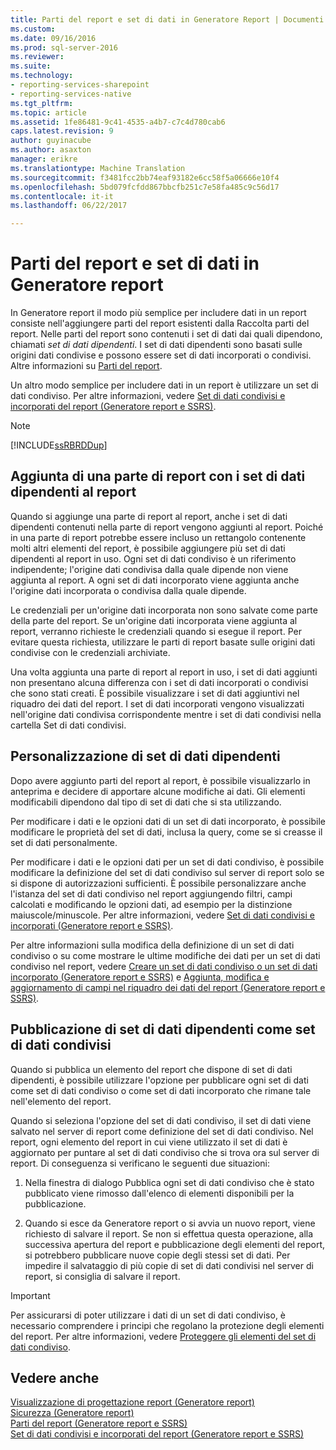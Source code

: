 ```yaml
---
title: Parti del report e set di dati in Generatore Report | Documenti Microsoft
ms.custom: 
ms.date: 09/16/2016
ms.prod: sql-server-2016
ms.reviewer: 
ms.suite: 
ms.technology:
- reporting-services-sharepoint
- reporting-services-native
ms.tgt_pltfrm: 
ms.topic: article
ms.assetid: 1fe86481-9c41-4535-a4b7-c7c4d780cab6
caps.latest.revision: 9
author: guyinacube
ms.author: asaxton
manager: erikre
ms.translationtype: Machine Translation
ms.sourcegitcommit: f3481fcc2bb74eaf93182e6cc58f5a06666e10f4
ms.openlocfilehash: 5bd079fcfdd867bbcfb251c7e58fa485c9c56d17
ms.contentlocale: it-it
ms.lasthandoff: 06/22/2017

---
```

# <a name="report-parts-and-datasets-in-report-builder"></a>Parti del report e set di dati in Generatore report
  In Generatore report il modo più semplice per includere dati in un report consiste nell'aggiungere parti del report esistenti dalla Raccolta parti del report. Nelle parti del report sono contenuti i set di dati dai quali dipendono, chiamati *set di dati dipendenti*. I set di dati dipendenti sono basati sulle origini dati condivise e possono essere set di dati incorporati o condivisi. Altre informazioni su [Parti del report](../../reporting-services/report-design/report-parts-report-builder-and-ssrs.md).  
  
 Un altro modo semplice per includere dati in un report è utilizzare un set di dati condiviso. Per altre informazioni, vedere [Set di dati condivisi e incorporati del report &#40;Generatore report e SSRS&#41;](../../reporting-services/report-data/report-embedded-datasets-and-shared-datasets-report-builder-and-ssrs.md).  
  
> [!NOTE]  
>  [!INCLUDE[ssRBRDDup](../../includes/ssrbrddup-md.md)]  
  
##  <a name="Adding"></a> Aggiunta di una parte di report con i set di dati dipendenti al report  
 Quando si aggiunge una parte di report al report, anche i set di dati dipendenti contenuti nella parte di report vengono aggiunti al report. Poiché in una parte di report potrebbe essere incluso un rettangolo contenente molti altri elementi del report, è possibile aggiungere più set di dati dipendenti al report in uso. Ogni set di dati condiviso è un riferimento indipendente; l'origine dati condivisa dalla quale dipende non viene aggiunta al report. A ogni set di dati incorporato viene aggiunta anche l'origine dati incorporata o condivisa dalla quale dipende.  
  
 Le credenziali per un'origine dati incorporata non sono salvate come parte della parte del report. Se un'origine dati incorporata viene aggiunta al report, verranno richieste le credenziali quando si esegue il report. Per evitare questa richiesta, utilizzare le parti di report basate sulle origini dati condivise con le credenziali archiviate.  
  
 Una volta aggiunta una parte di report al report in uso, i set di dati aggiunti non presentano alcuna differenza con i set di dati incorporati o condivisi che sono stati creati. È possibile visualizzare i set di dati aggiuntivi nel riquadro dei dati del report. I set di dati incorporati vengono visualizzati nell'origine dati condivisa corrispondente mentre i set di dati condivisi nella cartella Set di dati condivisi.  
  
##  <a name="Customizing"></a> Personalizzazione di set di dati dipendenti  
 Dopo avere aggiunto parti del report al report, è possibile visualizzarlo in anteprima e decidere di apportare alcune modifiche ai dati. Gli elementi modificabili dipendono dal tipo di set di dati che si sta utilizzando.  
  
 Per modificare i dati e le opzioni dati di un set di dati incorporato, è possibile modificare le proprietà del set di dati, inclusa la query, come se si creasse il set di dati personalmente.  
  
 Per modificare i dati e le opzioni dati per un set di dati condiviso, è possibile modificare la definizione del set di dati condiviso sul server di report solo se si dispone di autorizzazioni sufficienti. È possibile personalizzare anche l'istanza del set di dati condiviso nel report aggiungendo filtri, campi calcolati e modificando le opzioni dati, ad esempio per la distinzione maiuscole/minuscole. Per altre informazioni, vedere [Set di dati condivisi e incorporati &#40;Generatore report e SSRS&#41;](../../reporting-services/report-data/embedded-and-shared-datasets-report-builder-and-ssrs.md).  
  
 Per altre informazioni sulla modifica della definizione di un set di dati condiviso o su come mostrare le ultime modifiche dei dati per un set di dati condiviso nel report, vedere [Creare un set di dati condiviso o un set di dati incorporato &#40;Generatore report e SSRS&#41;](../../reporting-services/report-data/create-a-shared-dataset-or-embedded-dataset-report-builder-and-ssrs.md) e [Aggiunta, modifica e aggiornamento di campi nel riquadro dei dati del report &#40;Generatore report e SSRS&#41;](../../reporting-services/report-data/add-edit-refresh-fields-in-the-report-data-pane-report-builder-and-ssrs.md).  
  
##  <a name="Publishing"></a> Pubblicazione di set di dati dipendenti come set di dati condivisi  
 Quando si pubblica un elemento del report che dispone di set di dati dipendenti, è possibile utilizzare l'opzione per pubblicare ogni set di dati come set di dati condiviso o come set di dati incorporato che rimane tale nell'elemento del report.  
  
 Quando si seleziona l'opzione del set di dati condiviso, il set di dati viene salvato nel server di report come definizione del set di dati condiviso. Nel report, ogni elemento del report in cui viene utilizzato il set di dati è aggiornato per puntare al set di dati condiviso che si trova ora sul server di report. Di conseguenza si verificano le seguenti due situazioni:  
  
1.  Nella finestra di dialogo Pubblica ogni set di dati condiviso che è stato pubblicato viene rimosso dall'elenco di elementi disponibili per la pubblicazione.  
  
2.  Quando si esce da Generatore report o si avvia un nuovo report, viene richiesto di salvare il report. Se non si effettua questa operazione, alla successiva apertura del report e pubblicazione degli elementi del report, si potrebbero pubblicare nuove copie degli stessi set di dati. Per impedire il salvataggio di più copie di set di dati condivisi nel server di report, si consiglia di salvare il report.  
  
> [!IMPORTANT]  
>  Per assicurarsi di poter utilizzare i dati di un set di dati condiviso, è necessario comprendere i principi che regolano la protezione degli elementi del report. Per altre informazioni, vedere [Proteggere gli elementi del set di dati condiviso](../../reporting-services/security/secure-shared-dataset-items.md).  
  
## <a name="see-also"></a>Vedere anche  
 [Visualizzazione di progettazione report &#40;Generatore report&#41;](../../reporting-services/report-builder/report-design-view-report-builder.md)   
 [Sicurezza &#40;Generatore report&#41;](../../reporting-services/report-builder/security-report-builder.md)   
 [Parti del report &#40;Generatore report e SSRS&#41;](../../reporting-services/report-design/report-parts-report-builder-and-ssrs.md)   
 [Set di dati condivisi e incorporati del report &#40;Generatore report e SSRS&#41;](../../reporting-services/report-data/report-embedded-datasets-and-shared-datasets-report-builder-and-ssrs.md)  
  
  

